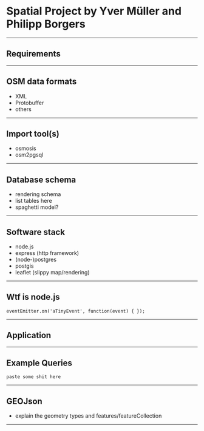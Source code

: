 # Spatial Project by Yver Müller and Philipp Borgers


---

## Requirements

---
## OSM data formats

* XML
* Protobuffer
* others

---

## Import tool(s)

* osmosis
* osm2pgsql

---

## Database schema

* rendering schema
* list tables here
* spaghetti model?

---
## Software stack

* node.js
* express (http framework)
* (node-)postgres
* postgis
* leaflet (slippy map/rendering)

---

## Wtf is node.js

    eventEmitter.on('aTinyEvent', function(event) { });

---

## Application

---

## Example Queries

    paste some shit here

---

## GEOJson

* explain the geometry types and features/featureCollection

---
